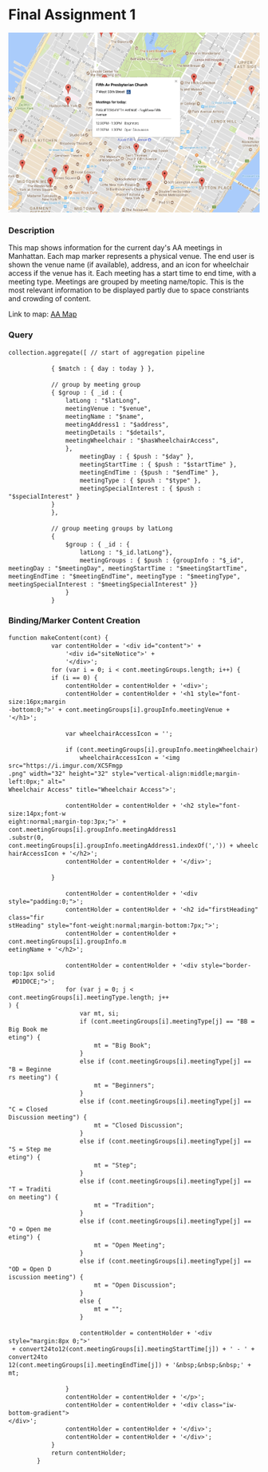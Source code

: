 # Final Assignment 1

![alt text](https://raw.githubusercontent.com/noalarms/data-structures/master/final1/map1.png "AA map")

### Description
This map shows information for the current day's AA meetings in Manhattan.  Each map marker represents a physical venue. The end user is shown the venue name (if available), address, and an icon for wheelchair access if the venue has it.  Each meeting has a start time to end time, with a meeting type. Meetings are grouped by meeting name/topic. This is the most relevant information to be displayed partly due to space constriants and crowding of content.  

Link to map: [AA Map](http://ec2-54-165-90-63.compute-1.amazonaws.com:3000/aa)

### Query
	collection.aggregate([ // start of aggregation pipeline
	        
	            { $match : { day : today } },

	            // group by meeting group
	            { $group : { _id : {
	                latLong : "$latLong",
	                meetingVenue : "$venue",
	                meetingName : "$name",
	                meetingAddress1 : "$address",
	                meetingDetails : "$details",
	                meetingWheelchair : "$hasWheelchairAccess",
	                },
	                    meetingDay : { $push : "$day" },
	                    meetingStartTime : { $push : "$startTime" },
	                    meetingEndTime : {$push : "$endTime" }, 
	                    meetingType : { $push : "$type" },
	                    meetingSpecialInterest : { $push : "$specialInterest" }
	            }
	            },
	            
	            // group meeting groups by latLong
	            {
	                $group : { _id : { 
	                    latLong : "$_id.latLong"},
	                    meetingGroups : { $push : {groupInfo : "$_id", meetingDay : "$meetingDay", meetingStartTime : "$meetingStartTime", 
	meetingEndTime : "$meetingEndTime", meetingType : "$meetingType", meetingSpecialInterest : "$meetingSpecialInterest" }}
	                }
	            }

### Binding/Marker Content Creation

	function makeContent(cont) {
	            var contentHolder = '<div id="content">' +
	                '<div id="siteNotice">' +
	                '</div>';
	            for (var i = 0; i < cont.meetingGroups.length; i++) {
	            if (i == 0) {
	                contentHolder = contentHolder + '<div>';
	                contentHolder = contentHolder + '<h1 style="font-size:16px;margin
	-bottom:0;">' + cont.meetingGroups[i].groupInfo.meetingVenue + '</h1>';
	                
	                var wheelchairAccessIcon = '';
	                
	                if (cont.meetingGroups[i].groupInfo.meetingWheelchair)
	                    wheelchairAccessIcon = '<img src="https://i.imgur.com/XC5Fmgp
	.png" width="32" height="32" style="vertical-align:middle;margin-left:0px;" alt="
	Wheelchair Access" title="Wheelchair Access">';
	                
	                contentHolder = contentHolder + '<h2 style="font-size:14px;font-w
	eight:normal;margin-top:3px;">' + cont.meetingGroups[i].groupInfo.meetingAddress1
	.substr(0, cont.meetingGroups[i].groupInfo.meetingAddress1.indexOf(',')) + wheelc
	hairAccessIcon + '</h2>';
	                contentHolder = contentHolder + '</div>';
	           
	            }

	                contentHolder = contentHolder + '<div style="padding:0;">';
	                contentHolder = contentHolder + '<h2 id="firstHeading" class="fir
	stHeading" style="font-weight:normal;margin-bottom:7px;">';
	                contentHolder = contentHolder + cont.meetingGroups[i].groupInfo.m
	eetingName + '</h2>';
	                
	                contentHolder = contentHolder + '<div style="border-top:1px solid
	 #D1D0CE;">';
	                for (var j = 0; j < cont.meetingGroups[i].meetingType.length; j++
	) {
	                    var mt, si;
	                    if (cont.meetingGroups[i].meetingType[j] == "BB = Big Book me
	eting") {
	                        mt = "Big Book";
	                    }
	                    else if (cont.meetingGroups[i].meetingType[j] == "B = Beginne
	rs meeting") {
	                        mt = "Beginners";
	                    }
	                    else if (cont.meetingGroups[i].meetingType[j] == "C = Closed 
	Discussion meeting") {
	                        mt = "Closed Discussion";
	                    }
	                    else if (cont.meetingGroups[i].meetingType[j] == "S = Step me
	eting") {
	                        mt = "Step";
	                    }
	                    else if (cont.meetingGroups[i].meetingType[j] == "T = Traditi
	on meeting") {
	                        mt = "Tradition";
	                    }
	                    else if (cont.meetingGroups[i].meetingType[j] == "O = Open me
	eting") {
	                        mt = "Open Meeting";
	                    }
	                    else if (cont.meetingGroups[i].meetingType[j] == "OD = Open D
	iscussion meeting") {
	                        mt = "Open Discussion";
	                    }
	                    else {
	                        mt = "";
	                    }
	                        
	                    contentHolder = contentHolder + '<div style="margin:8px 0;">'
	 + convert24to12(cont.meetingGroups[i].meetingStartTime[j]) + ' - ' + convert24to
	12(cont.meetingGroups[i].meetingEndTime[j]) + '&nbsp;&nbsp;&nbsp;' + mt;
	                    
	                }
	                contentHolder = contentHolder + '</p>';
	                contentHolder = contentHolder + '<div class="iw-bottom-gradient">
	</div>';
	                contentHolder = contentHolder + '</div>';
	                contentHolder = contentHolder + '</div>';
	            }
	            return contentHolder;
	        }